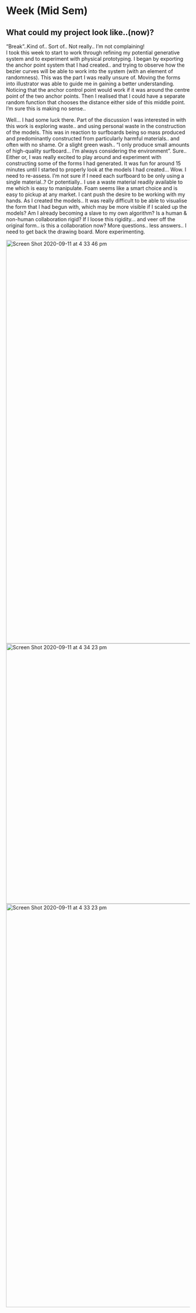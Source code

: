 # Week (Mid Sem)

## What could my project look like..(now)? <br />

“Break”..Kind of.. Sort of.. Not really.. I’m not complaining! <br />
I took this week to start to work through refining my potential generative system and to experiment with physical prototyping. I began by exporting the anchor point system that I had created.. and trying to observe how the bezier curves will be able to work into the system (with an element of randomness). This was the part I was really unsure of. Moving the forms into illustrator was able to guide me in gaining a better understanding. Noticing that the anchor control point would work if it was around the centre point of the two anchor points. Then I realised that I could have a separate random function that chooses the distance either side of this middle point. I’m sure this is making no sense..


Well… I had some luck there. Part of the discussion I was interested in with this work is exploring waste.. and using personal waste in the construction of the models. This was in reaction to surfboards being so mass produced and predominantly constructed from particularly harmful materials.. and often with no shame. Or a slight green wash.. “I only produce small amounts of high-quality surfboard… I’m always considering the environment”. Sure.. Either or, I was really excited to play around and experiment with constructing some of the forms I had generated. It was fun for around 15 minutes until I started to properly look at the models I had created… Wow. I need to re-assess. I’m not sure if I need each surfboard to be only using a single material..? Or potentially.. I use a waste material readily available to me which is easy to manipulate. Foam seems like a smart choice and is easy to pickup at any market. I cant push the desire to be working with my hands. As I created the models.. It was really difficult to be able to visualise the form that I had begun with, which may be more visible if I scaled up the models? Am I already becoming a slave to my own algorithm? Is a human & non-human collaboration rigid? If I loose this rigidity… and veer off the original form.. is this a collaboration now? More questions.. less answers.. I need to get back the drawing board. More experimenting. 




<img width="1104" alt="Screen Shot 2020-09-11 at 4 33 46 pm" src="https://user-images.githubusercontent.com/68723193/92875836-c3ecf680-f44c-11ea-9678-86a3f9d464fd.png">
<img width="712" alt="Screen Shot 2020-09-11 at 4 34 23 pm" src="https://user-images.githubusercontent.com/68723193/92875852-c8191400-f44c-11ea-8a99-0129cb527470.png">

<img width="1104" alt="Screen Shot 2020-09-11 at 4 33 23 pm" src="https://user-images.githubusercontent.com/68723193/92875845-c5b6ba00-f44c-11ea-80b4-c2da0163b48e.png">


